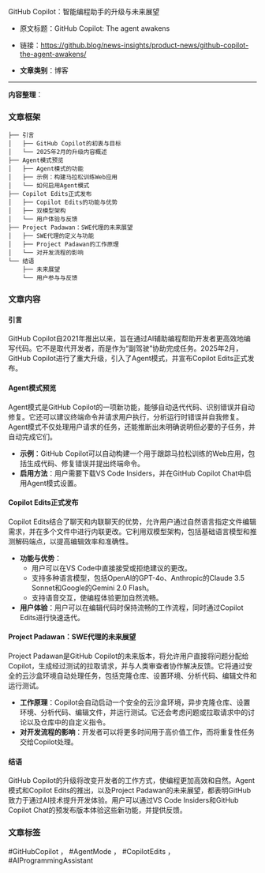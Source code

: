 GitHub Copilot：智能编程助手的升级与未来展望  
- 原文标题：GitHub Copilot: The agent awakens  
- 链接：https://github.blog/news-insights/product-news/github-copilot-the-agent-awakens/  

- **文章类别**：博客  

---

**内容整理**：

### 文章框架
```
├── 引言
│   ├── GitHub Copilot的初衷与目标
│   └── 2025年2月的升级内容概述
├── Agent模式预览
│   ├── Agent模式的功能
│   ├── 示例：构建马拉松训练Web应用
│   └── 如何启用Agent模式
├── Copilot Edits正式发布
│   ├── Copilot Edits的功能与优势
│   ├── 双模型架构
│   └── 用户体验与反馈
├── Project Padawan：SWE代理的未来展望
│   ├── SWE代理的定义与功能
│   ├── Project Padawan的工作原理
│   └── 对开发流程的影响
└── 结语
    ├── 未来展望
    └── 用户参与与反馈
```

### 文章内容

#### 引言
GitHub Copilot自2021年推出以来，旨在通过AI辅助编程帮助开发者更高效地编写代码。它不是取代开发者，而是作为“副驾驶”协助完成任务。2025年2月，GitHub Copilot进行了重大升级，引入了Agent模式，并宣布Copilot Edits正式发布。

#### Agent模式预览
Agent模式是GitHub Copilot的一项新功能，能够自动迭代代码、识别错误并自动修复。它还可以建议终端命令并请求用户执行，分析运行时错误并自我修复。Agent模式不仅处理用户请求的任务，还能推断出未明确说明但必要的子任务，并自动完成它们。

- **示例**：GitHub Copilot可以自动构建一个用于跟踪马拉松训练的Web应用，包括生成代码、修复错误并提出终端命令。
- **启用方法**：用户需要下载VS Code Insiders，并在GitHub Copilot Chat中启用Agent模式设置。

#### Copilot Edits正式发布
Copilot Edits结合了聊天和内联聊天的优势，允许用户通过自然语言指定文件编辑需求，并在多个文件中进行内联更改。它利用双模型架构，包括基础语言模型和推测解码端点，以提高编辑效率和准确性。

- **功能与优势**：
  - 用户可以在VS Code中直接接受或拒绝建议的更改。
  - 支持多种语言模型，包括OpenAI的GPT-4o、Anthropic的Claude 3.5 Sonnet和Google的Gemini 2.0 Flash。
  - 支持语音交互，使编程体验更加自然流畅。
- **用户体验**：用户可以在编辑代码时保持流畅的工作流程，同时通过Copilot Edits进行快速迭代。

#### Project Padawan：SWE代理的未来展望
Project Padawan是GitHub Copilot的未来版本，将允许用户直接将问题分配给Copilot，生成经过测试的拉取请求，并与人类审查者协作解决反馈。它将通过安全的云沙盒环境自动处理任务，包括克隆仓库、设置环境、分析代码、编辑文件和运行测试。

- **工作原理**：Copilot会自动启动一个安全的云沙盒环境，异步克隆仓库、设置环境、分析代码、编辑文件，并运行测试。它还会考虑问题或拉取请求中的讨论以及仓库中的自定义指令。
- **对开发流程的影响**：开发者可以将更多时间用于高价值工作，而将重复性任务交给Copilot处理。

#### 结语
GitHub Copilot的升级将改变开发者的工作方式，使编程更加高效和自然。Agent模式和Copilot Edits的推出，以及Project Padawan的未来展望，都表明GitHub致力于通过AI技术提升开发体验。用户可以通过VS Code Insiders和GitHub Copilot Chat的预发布版本体验这些新功能，并提供反馈。

### 文章标签
#GitHubCopilot ， #AgentMode ， #CopilotEdits ， #AIProgrammingAssistant